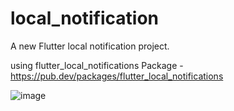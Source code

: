# local_notification

A new Flutter local notification project.

using flutter_local_notifications Package - https://pub.dev/packages/flutter_local_notifications

![image](https://github.com/MPrashh/flutter_local_notifications/assets/91754486/86f66430-be71-4740-8b39-2538216b64f2)
